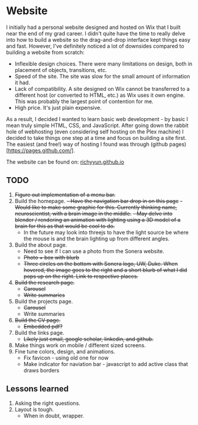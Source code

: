 # Website

I initially had a personal website designed and hosted on Wix that I built near the end of my grad career. I didn't quite have the time to really delve into how to build a website so the drag-and-drop interface kept things easy and fast. 
However, I've definitely noticed a lot of downsides compared to building a website from scratch:
- Inflexible design choices. There were many limitations on design, both in placement of objects, transitions, etc.
- Speed of the site. The site was slow for the small amount of information it had.
- Lack of compatibility. A site designed on Wix cannot be transferred to a different host (or converted to HTML, etc.) as Wix uses it own engine. This was probably the largest point of contention for me.
- High price. It's just plain expensive.

As a result, I decided I wanted to learn basic web development - by basic I mean truly simple HTML, CSS, and JavaScript. After going down the rabbit hole of webhosting (even considering self hosting on the Plex machine) I decided to take things one step at a time and focus on building a site first. The easiest (and free!) way of hosting I found was through (github pages)[https://pages.github.com/].

The website can be found on: [richyyun.github.io](richyyun.github.io)

## TODO
1. ~~Figure out implementation of a menu bar.~~
2. Build the homepage.
   ~~- Have the navigation bar drop in on this page~~
   ~~- Would like to make some graphic for this. Currently thinking name, neuroscientist, with a brain image in the middle.~~
   ~~- May delve into blender / rendering an animation with lighting using a 3D model of a brain for this as that would be cool to do.~~
   - In the future may look into threejs to have the light source be where the mouse is and the brain lighting up from different angles.
3. Build the about page.
   - Need to see if I can use a photo from the Sonera website.
   - ~~Photo + box with blurb~~
   - ~~Three circles on the bottom with Sonera logo, UW, Duke. When hovered, the image goes to the right and a short blurb of what I did pops up on the right. Link to respective places.~~
4. ~~Build the research page.~~
   - ~~Carousel~~
   - ~~Write summaries~~
5. Build the projects page.
   - ~~Carousel~~
   - Write summaries
6. ~~Build the CV page.~~
   - ~~Embedded pdf?~~
7. Build the links page.
   - ~~Likely just email, google scholar, linkedin, and github.~~
8. Make things work on mobile / different sized screens.
9. Fine tune colors, design, and animations.
   - Fix favicon - using old one for now
   - Make indicator for naviation bar - javascript to add active class that draws borders


## Lessons learned
1. Asking the right questions.
2. Layout is tough.
   - When in doubt, wrapper.
